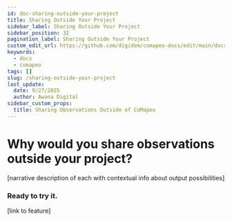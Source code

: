 ```yaml
---
id: doc-sharing-outside-your-project
title: Sharing Outside Your Project
sidebar_label: Sharing Outside Your Project
sidebar_position: 32
pagination_label: Sharing Outside Your Project
custom_edit_url: https://github.com/digidem/comapeo-docs/edit/main/docs/sharing-outside-your-project.md
keywords:
  - docs
  - comapeo
tags: []
slug: /sharing-outside-your-project
last_update:
  date: 9/27/2025
  author: Awana Digital
sidebar_custom_props:
  title: Sharing Observations Outside of CoMapeo
---
```


# Why would you share observations outside your project?


[narrative description of each with contextual info about output possibilities]


### Ready to try it.


[link to feature]

